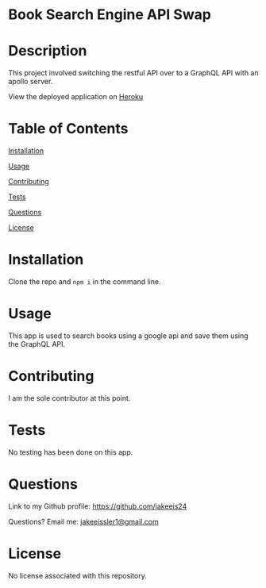 # Book Search Engine API Swap

# Description

This project involved switching the restful API over to a GraphQL API with an apollo server.

View the deployed application on [Heroku](https://intense-refuge-67458.herokuapp.com/)

# Table of Contents

[Installation](#instructions)

[Usage](#usage)

[Contributing](#contributing)

[Tests](#tests)

[Questions](#questions)

[License](#license)

# Installation

Clone the repo and <code>npm i</code> in the command line.

# Usage

This app is used to search books using a google api and save them using the GraphQL API.

# Contributing

I am the sole contributor at this point.

# Tests

No testing has been done on this app.

# Questions

Link to my Github profile: https://github.com/jakeeis24

Questions? Email me: jakeeissler1@gmail.com

# License

No license associated with this repository.
